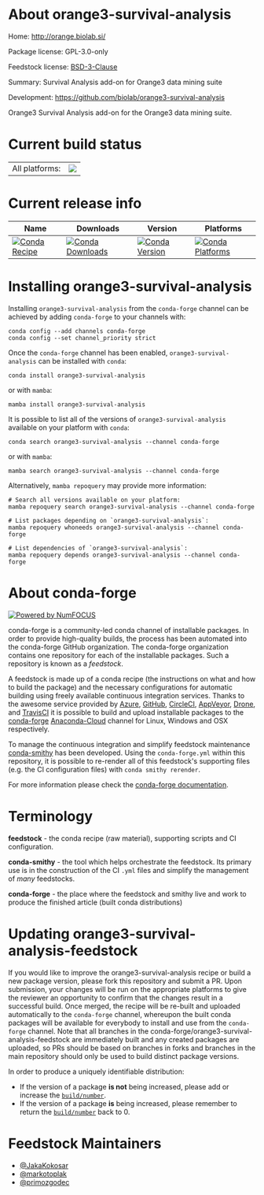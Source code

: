 About orange3-survival-analysis
===============================

Home: http://orange.biolab.si/

Package license: GPL-3.0-only

Feedstock license: [BSD-3-Clause](https://github.com/conda-forge/orange3-survival-analysis-feedstock/blob/main/LICENSE.txt)

Summary: Survival Analysis add-on for Orange3 data mining suite

Development: https://github.com/biolab/orange3-survival-analysis

Orange3 Survival Analysis add-on for the Orange3 data mining suite.


Current build status
====================


<table><tr><td>All platforms:</td>
    <td>
      <a href="https://dev.azure.com/conda-forge/feedstock-builds/_build/latest?definitionId=13958&branchName=main">
        <img src="https://dev.azure.com/conda-forge/feedstock-builds/_apis/build/status/orange3-survival-analysis-feedstock?branchName=main">
      </a>
    </td>
  </tr>
</table>

Current release info
====================

| Name | Downloads | Version | Platforms |
| --- | --- | --- | --- |
| [![Conda Recipe](https://img.shields.io/badge/recipe-orange3--survival--analysis-green.svg)](https://anaconda.org/conda-forge/orange3-survival-analysis) | [![Conda Downloads](https://img.shields.io/conda/dn/conda-forge/orange3-survival-analysis.svg)](https://anaconda.org/conda-forge/orange3-survival-analysis) | [![Conda Version](https://img.shields.io/conda/vn/conda-forge/orange3-survival-analysis.svg)](https://anaconda.org/conda-forge/orange3-survival-analysis) | [![Conda Platforms](https://img.shields.io/conda/pn/conda-forge/orange3-survival-analysis.svg)](https://anaconda.org/conda-forge/orange3-survival-analysis) |

Installing orange3-survival-analysis
====================================

Installing `orange3-survival-analysis` from the `conda-forge` channel can be achieved by adding `conda-forge` to your channels with:

```
conda config --add channels conda-forge
conda config --set channel_priority strict
```

Once the `conda-forge` channel has been enabled, `orange3-survival-analysis` can be installed with `conda`:

```
conda install orange3-survival-analysis
```

or with `mamba`:

```
mamba install orange3-survival-analysis
```

It is possible to list all of the versions of `orange3-survival-analysis` available on your platform with `conda`:

```
conda search orange3-survival-analysis --channel conda-forge
```

or with `mamba`:

```
mamba search orange3-survival-analysis --channel conda-forge
```

Alternatively, `mamba repoquery` may provide more information:

```
# Search all versions available on your platform:
mamba repoquery search orange3-survival-analysis --channel conda-forge

# List packages depending on `orange3-survival-analysis`:
mamba repoquery whoneeds orange3-survival-analysis --channel conda-forge

# List dependencies of `orange3-survival-analysis`:
mamba repoquery depends orange3-survival-analysis --channel conda-forge
```


About conda-forge
=================

[![Powered by
NumFOCUS](https://img.shields.io/badge/powered%20by-NumFOCUS-orange.svg?style=flat&colorA=E1523D&colorB=007D8A)](https://numfocus.org)

conda-forge is a community-led conda channel of installable packages.
In order to provide high-quality builds, the process has been automated into the
conda-forge GitHub organization. The conda-forge organization contains one repository
for each of the installable packages. Such a repository is known as a *feedstock*.

A feedstock is made up of a conda recipe (the instructions on what and how to build
the package) and the necessary configurations for automatic building using freely
available continuous integration services. Thanks to the awesome service provided by
[Azure](https://azure.microsoft.com/en-us/services/devops/), [GitHub](https://github.com/),
[CircleCI](https://circleci.com/), [AppVeyor](https://www.appveyor.com/),
[Drone](https://cloud.drone.io/welcome), and [TravisCI](https://travis-ci.com/)
it is possible to build and upload installable packages to the
[conda-forge](https://anaconda.org/conda-forge) [Anaconda-Cloud](https://anaconda.org/)
channel for Linux, Windows and OSX respectively.

To manage the continuous integration and simplify feedstock maintenance
[conda-smithy](https://github.com/conda-forge/conda-smithy) has been developed.
Using the ``conda-forge.yml`` within this repository, it is possible to re-render all of
this feedstock's supporting files (e.g. the CI configuration files) with ``conda smithy rerender``.

For more information please check the [conda-forge documentation](https://conda-forge.org/docs/).

Terminology
===========

**feedstock** - the conda recipe (raw material), supporting scripts and CI configuration.

**conda-smithy** - the tool which helps orchestrate the feedstock.
                   Its primary use is in the construction of the CI ``.yml`` files
                   and simplify the management of *many* feedstocks.

**conda-forge** - the place where the feedstock and smithy live and work to
                  produce the finished article (built conda distributions)


Updating orange3-survival-analysis-feedstock
============================================

If you would like to improve the orange3-survival-analysis recipe or build a new
package version, please fork this repository and submit a PR. Upon submission,
your changes will be run on the appropriate platforms to give the reviewer an
opportunity to confirm that the changes result in a successful build. Once
merged, the recipe will be re-built and uploaded automatically to the
`conda-forge` channel, whereupon the built conda packages will be available for
everybody to install and use from the `conda-forge` channel.
Note that all branches in the conda-forge/orange3-survival-analysis-feedstock are
immediately built and any created packages are uploaded, so PRs should be based
on branches in forks and branches in the main repository should only be used to
build distinct package versions.

In order to produce a uniquely identifiable distribution:
 * If the version of a package **is not** being increased, please add or increase
   the [``build/number``](https://docs.conda.io/projects/conda-build/en/latest/resources/define-metadata.html#build-number-and-string).
 * If the version of a package **is** being increased, please remember to return
   the [``build/number``](https://docs.conda.io/projects/conda-build/en/latest/resources/define-metadata.html#build-number-and-string)
   back to 0.

Feedstock Maintainers
=====================

* [@JakaKokosar](https://github.com/JakaKokosar/)
* [@markotoplak](https://github.com/markotoplak/)
* [@primozgodec](https://github.com/primozgodec/)

